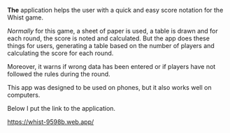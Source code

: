 **The** application helps the user with a quick and easy score notation for the Whist game.

*Normally* for this game, a sheet of paper is used, a table is drawn and for each round, the score is noted and calculated.
But the app does these things for users, generating a table based on the number of players and calculating the score for each round. 

Moreover, it warns if wrong data has been entered or if players have not followed the rules during the round.

This app was designed to be used on phones, but it also works well on computers.

Below I put the link to the application.


https://whist-9598b.web.app/
